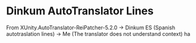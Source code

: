 # Dinkum AutoTranslator Lines
From XUnity.AutoTranslator-ReiPatcher-5.2.0 -> Dinkum ES (Spanish autotraslation lines)  -> Me (The translator does not understand context) ha

